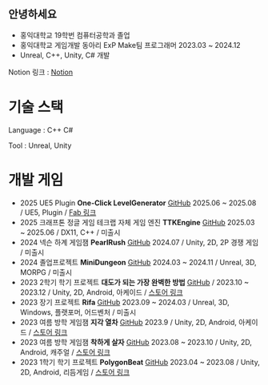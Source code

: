 ## 안녕하세요
* 홍익대학교 19학번 컴퓨터공학과 졸업
* 홍익대학교 게임개발 동아리 ExP Make팀 프로그래머 2023.03 ~ 2024.12
* Unreal, C++, Unity, C# 개발

Notion 링크 : [Notion](https://www.notion.so/5dcca432fddc4e618cdcbe82a4126a96)

# 기술 스택
Language : C++ C#

Tool : Unreal, Unity


# 개발 게임
* 2025 UE5 Plugin **One-Click LevelGenerator** [GitHub](https://github.com/Code1133/ocg) 2025.06 ~ 2025.08 / UE5, Plugin / [Fab 링크](https://www.fab.com/ko/listings/a0a5678a-2747-4550-aa54-0fa8f2a78460)
* 2025 크래프톤 정글 게임 테크랩 자체 게임 엔진 **TTKEngine** [GitHub](https://github.com/hans4809/TTKEngine) 2025.03 ~ 2025.06 / DX11, C++ / 미출시
* 2024 넥슨 하계 게임잼 **PearlRush** [GitHub](https://github.com/hans4809/Pearl) 2024.07 / Unity, 2D, 2P 경쟁 게임 / 미출시
* 2024 졸업프로젝트 **MiniDungeon** [GitHub](https://github.com/yujin1025/MiniDungeon) 2024.03 ~ 2024.11 / Unreal, 3D, MORPG / 미출시
* 2023 2학기 학기 프로젝트 **대도가 되는 가장 완벽한 방법** [GitHub](https://github.com/hans4809/To_Be_Thief) / 2023.10 ~ 2023.12 / Unity, 2D, Android, 아케이드 / [스토어 링크](https://play.google.com/store/apps/details?id=com.ExPStudio.To_Be_Thief&pcampaignid=web_share
)
* 2023 장기 프로젝트 **Rifa** [GitHub](https://github.com/hans4809/Rifa) 2023.09 ~ 2024.03 / Unreal, 3D, Windows, 플랫포머, 어드벤처 / 미출시
* 2023 여름 방학 게임잼 **지각 열차** [GitHub](https://github.com/hans4809/Emergency) 2023.9 / Unity, 2D, Android, 아케이드 / [스토어 링크](https://play.google.com/store/apps/details?id=com.Emergency.ExP&hl=ko-KR)
* 2023 여름 방학 게임잼 **착하게 살자** [GitHub](https://github.com/Jinius36/0807Gamejam) 2023.08 ~ 2023.10 / Unity, 2D, Android, 캐주얼 / [스토어 링크](https://play.google.com/store/apps/details?id=com.ExPStudio.BeKind&hl=ko-KR)
* 2023 1학기 학기 프로젝트 **PolygonBeat** [GitHub](https://github.com/hans4809/Polygon_Beat) 2023.04 ~ 2023.08 / Unity, 2D, Android, 리듬게임 / [스토어 링크](https://play.google.com/store/apps/details?id=com.ExPStudio.PolygonBeat_Test&hl=ko)
